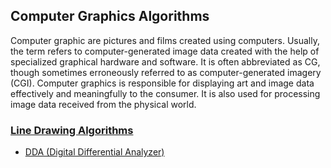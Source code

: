 ## Computer Graphics Algorithms

Computer graphic are pictures and films created using computers. Usually, the term refers to computer-generated image data created with the help of specialized graphical hardware and software. It is often abbreviated as CG, though sometimes erroneously referred to as computer-generated imagery (CGI). Computer graphics is responsible for displaying art and image data effectively and meaningfully to the consumer. It is also used for processing image data received from the physical world.

### [Line Drawing Algorithms](./Line)
 * [DDA (Digital Differential Analyzer)](./Line/DDA.c)
